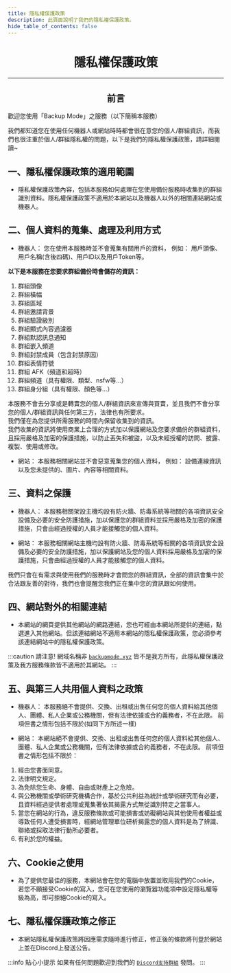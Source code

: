 ```yaml
---
title: 隱私權保護政策
description: 此頁面說明了我們的隱私權保護政策。
hide_table_of_contents: false
---
```


# <center>隱私權保護政策</center>

---

## <center>前言</center>
歡迎您使用「Backup Mode」之服務（以下簡稱本服務）

我們都知道您在使用任何機器人或網站時時都會很在意您的個人/群組資訊，而我們也很注重於個人/群組隱私權的問題，以下是我們的隱私權保護政策，請詳細閱讀~  

## 一、隱私權保護政策的適用範圍
* 隱私權保護政策內容，包括本服務如何處理在您使用備份服務時收集到的群組識別資料。隱私權保護政策不適用於本網站以及機器人以外的相關連結網站或機器人。

## 二、個人資料的蒐集、處理及利用方式
* 機器人： 您在使用本服務時並不會蒐集有關用戶的資料， 例如： 用戶頭像、用戶名稱(含後四碼)、用戶ID以及用戶Token等。

**以下是本服務在您要求群組備份時會儲存的資訊：**
1. 群組頭像
2. 群組橫幅
3. 群組區域
4. 群組邀請背景
5. 群組驗證級別
6. 群組顯式內容過濾器
7. 群組默認訊息通知
8. 群組嵌入頻道
9. 群組封禁成員（包含封禁原因）
10. 群組表情符號
11. 群組 AFK（頻道和超時）
12. 群組頻道（具有權限、類型、nsfw等...）
13. 群組身分組（具有權限、顏色等...）

本服務不會去分享或是轉賣您的個人/群組資訊來宣傳與買賣，並且我們不會分享您的個人/群組資訊與任何第三方，法律也有所要求。  
我們僅在為您提供所需服務的時間內保留收集到的資訊。  
我們收集的資訊將使用商業上合理的方式加以保護網站及您要求備份的群組資料，且採用嚴格及加密的保護措施，以防止丟失和被盜，以及未經授權的訪問、披露、複製、使用或修改。

* 網站： 本服務相關網站並不會惡意蒐集您的個人資料， 例如： 設備連線資訊以及您未提供的、圖片、內容等相關資料。

## 三、資料之保護
* 機器人： 本服務相關架設主機均設有防火牆、防毒系統等相關的各項資訊安全設備及必要的安全防護措施，加以保護您的群組資料並採用嚴格及加密的保護措施，只會由經過授權的人員才能接觸您的個人資料。

* 網站： 本服務相關網站主機均設有防火牆、防毒系統等相關的各項資訊安全設備及必要的安全防護措施，加以保護網站及您的個人資料採用嚴格及加密的保護措施，只會由經過授權的人員才能接觸您的個人資料。

我們只會在有需求與使用我們的服務時才會問您的群組資訊，全部的資訊會集中於合法跟友善的對待，我們也會提醒您我們正在集中您的資訊跟如何使用。  

## 四、網站對外的相關連結
* 本網站的網頁提供其他網站的網路連結，您也可經由本網站所提供的連結，點選進入其他網站。但該連結網站不適用本網站的隱私權保護政策，您必須參考該連結網站中的隱私權保護政策。

:::caution 請注意!
網域名稱非 [`backupmode.xyz`](https://backupmode.xyz) 皆不是我方所有，此隱私權保護政策及我方服務條款皆不適用於其網站。
:::

## 五、與第三人共用個人資料之政策
* 機器人： 本服務絕不會提供、交換、出租或出售任何您的個人資料給其他個人、團體、私人企業或公務機關，但有法律依據或合約義務者，不在此限。 前項但書之情形包括不限於(如同下方所述一樣)

* 網站： 本網站絕不會提供、交換、出租或出售任何您的個人資料給其他個人、團體、私人企業或公務機關，但有法律依據或合約義務者，不在此限。 前項但書之情形包括不限於：

1. 經由您書面同意。
2. 法律明文規定。
3. 為免除您生命、身體、自由或財產上之危險。
4. 與公務機關或學術研究機構合作，基於公共利益為統計或學術研究而有必要，且資料經過提供者處理或蒐集著依其揭露方式無從識別特定之當事人。
5. 當您在網站的行為，違反服務條款或可能損害或妨礙網站與其他使用者權益或導致任何人遭受損害時，經網站管理單位研析揭露您的個人資料是為了辨識、聯絡或採取法律行動所必要者。
6. 有利於您的權益。

## 六、Cookie之使用
* 為了提供您最佳的服務，本網站會在您的電腦中放置並取用我們的Cookie，若您不願接受Cookie的寫入，您可在您使用的瀏覽器功能項中設定隱私權等級為高，即可拒絕Cookie的寫入。

## 七、隱私權保護政策之修正
* 本網站隱私權保護政策將因應需求隨時進行修正，修正後的條款將刊登於網站上並在Discord上發送公告。

:::info 貼心小提示
如果有任何問題歡迎到我們的 [`Discord支持群組`](https://discord.backupmode.xyz) 發問。
:::
